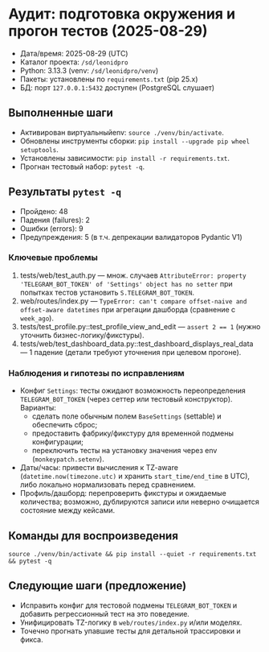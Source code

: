 # Аудит: подготовка окружения и прогон тестов (2025-08-29)

- Дата/время: 2025-08-29 (UTC)
- Каталог проекта: `/sd/leonidpro`
- Python: 3.13.3 (venv: `/sd/leonidpro/venv`)
- Пакеты: установлены по `requirements.txt` (pip 25.x)
- БД: порт `127.0.0.1:5432` доступен (PostgreSQL слушает)

## Выполненные шаги
- Активирован виртуальныйenv: `source ./venv/bin/activate`.
- Обновлены инструменты сборки: `pip install --upgrade pip wheel setuptools`.
- Установлены зависимости: `pip install -r requirements.txt`.
- Прогнан тестовый набор: `pytest -q`.

## Результаты `pytest -q`
- Пройдено: 48
- Падения (failures): 2
- Ошибки (errors): 9
- Предупреждения: 5 (в т.ч. депрекации валидаторов Pydantic V1)

### Ключевые проблемы
1) tests/web/test_auth.py — множ. случаев `AttributeError: property 'TELEGRAM_BOT_TOKEN' of 'Settings' object has no setter` при попытках тестов установить `S.TELEGRAM_BOT_TOKEN`.
2) web/routes/index.py — `TypeError: can't compare offset-naive and offset-aware datetimes` при агрегации дашборда (сравнение с `week_ago`).
3) tests/test_profile.py::test_profile_view_and_edit — `assert 2 == 1` (нужно уточнить бизнес-логику/фикстуры).
4) tests/web/test_dashboard_data.py::test_dashboard_displays_real_data — 1 падение (детали требуют уточнения при целевом прогоне).

### Наблюдения и гипотезы по исправлениям
- Конфиг `Settings`: тесты ожидают возможность переопределения `TELEGRAM_BOT_TOKEN` (через сеттер или тестовый конструктор). Варианты:
  - сделать поле обычным полем `BaseSettings` (settable) и обеспечить сброс;
  - предоставить фабрику/фикстуру для временной подмены конфигурации;
  - переключить тесты на установку значения через env (`monkeypatch.setenv`).
- Даты/часы: привести вычисления к TZ-aware (`datetime.now(timezone.utc)` и хранить `start_time/end_time` в UTC), либо локально нормализовать перед сравнением.
- Профиль/дашборд: перепроверить фикстуры и ожидаемые количества; возможно, дублируются записи или неверно очищается состояние между кейсами.

## Команды для воспроизведения
```
source ./venv/bin/activate && pip install --quiet -r requirements.txt && pytest -q
```

## Следующие шаги (предложение)
- Исправить конфиг для тестовой подмены `TELEGRAM_BOT_TOKEN` и добавить регрессионный тест на это поведение.
- Унифицировать TZ-логику в `web/routes/index.py` и/или моделях.
- Точечно прогнать упавшие тесты для детальной трассировки и фикса.

